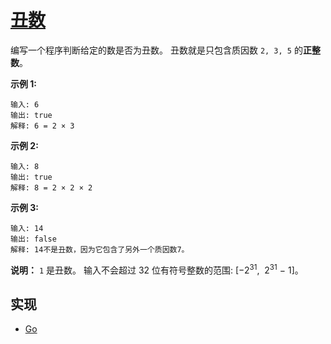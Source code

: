 # [丑数](https://leetcode-cn.com/problems/ugly-number/description/)

编写一个程序判断给定的数是否为丑数。
丑数就是只包含质因数 `2, 3, 5` 的**正整数**。

**示例 1:**

```
输入: 6
输出: true
解释: 6 = 2 × 3
```

**示例 2:**

```
输入: 8
输出: true
解释: 8 = 2 × 2 × 2
```

**示例 3:**

```
输入: 14
输出: false 
解释: 14不是丑数，因为它包含了另外一个质因数7。
```

**说明：**
`1` 是丑数。
输入不会超过 32 位有符号整数的范围: [−2<sup>31</sup>,  2<sup>31</sup> − 1]。

## 实现

- [Go](https://github.com/pojozhang/playground/blob/master/solutions/go/src/playground/algorithm/ugly_number.go)
